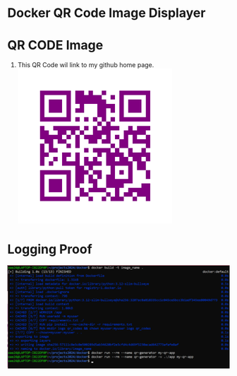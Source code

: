 # Docker QR Code Image Displayer


# QR CODE Image

1. This QR Code wil link to my github home page. 
![QRCODE](qr_codes/QRCode_20241101130517.png)

# Logging Proof
![Logging of QR Code creation](logging.png)